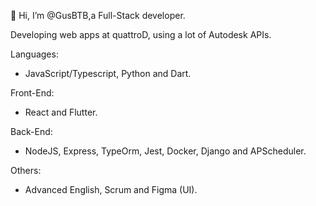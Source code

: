 👋 Hi, I’m @GusBTB,a Full-Stack developer.

Developing web apps at quattroD, using a lot of Autodesk APIs.

Languages: 
- JavaScript/Typescript, Python and Dart. 

Front-End:
- React and Flutter.

Back-End:
- NodeJS, Express, TypeOrm, Jest, Docker, Django and APScheduler.

Others:
- Advanced English, Scrum and Figma (UI).

<!---
GusBTB/GusBTB is a ✨ special ✨ repository because its `README.md` (this file) appears on your GitHub profile.
You can click the Preview link to take a look at your changes.
--->
